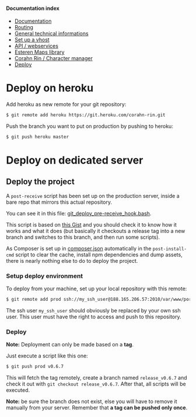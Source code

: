 
#### Documentation index

* [Documentation](../README.md)
* [Routing](routing.md)
* [General technical informations](technical.md)
* [Set up a vhost](vhosts.md)
* [API / webservices](api.md)
* [Esteren Maps library](maps.md)
* [Corahn Rin / Character manager](character_manager.md)
* [Deploy](deploy.md)

# Deploy on heroku

Add heroku as new remote for your git repository:

```bash
$ git remote add heroku https://git.heroku.com/corahn-rin.git
```

Push the branch you want to put on production by pushing to heroku:

```bash
$ git push heroku master
```

# Deploy on dedicated server

## Deploy the project

A `post-receive` script has been set up on the production server, inside a bare
repo that mirrors this actual repository.

You can see it in this file: [git_deploy_pre-receive_hook.bash](../_dev_files/git_deploy_pre-receive_hook.bash).

This script is based on [this Gist](https://gist.github.com/Pierstoval/27e8f309034fa0ababa1)
and you should check it to know how it works and what it does (but basically it checkouts a release
tag into a new branch and switches to this branch, and then run some scripts).

As Composer is set up in [composer.json](../composer.json) automatically in the
`post-install-cmd` script to clear the cache, install npm dependencies and dump
assets, there is nearly nothing else to do to deploy the project.

### Setup deploy environment

To deploy from your machine, set up your local repository with this remote:

```bash
$ git remote add prod ssh://my_ssh_user@188.165.206.57:2010/var/www/portal.esteren.org/repo
```

The ssh user `my_ssh_user` should obviously be replaced by your own ssh user.
This user must have the right to access and push to this repository.

### Deploy

**Note:** Deployment can only be made based on a **tag**.

Just execute a script like this one:

```bash
$ git push prod v0.6.7
```

This will fetch the tag remotely, create a branch named `release_v0.6.7` and
check it out with `git checkout release_v0.6.7`.
After that, all scripts will be executed.

**Note:** be sure the branch does not exist, else you will have to remove it
manually from your server. Remember that **a tag can be pushed only once**.
